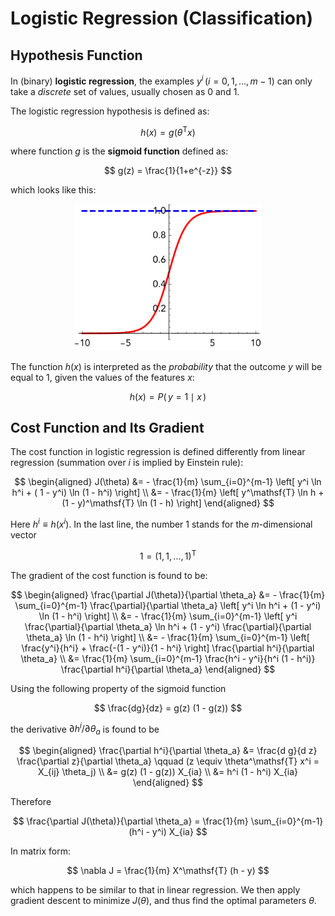 # Logistic Regression (Classification)

## Hypothesis Function

In (binary) **logistic regression**, the examples $y^i \, (i = 0, 1, ..., m-1)$ can only take a *discrete* set of values, usually chosen as 0 and 1.

The logistic regression hypothesis is defined as:

$$ h(x) = g(\theta^\mathsf{T} x)$$

where function $g$ is the **sigmoid function** defined as: 

$$
g(z) = \frac{1}{1+e^{-z}}
$$

which looks like this:

<center>
<img src="Figures/sigmoid.svg" alt="sigmoid function" width="300px">
</center>

The function $h(x)$ is interpreted as the *probability* that the outcome $y$ will be equal to 1, given the values of the features $x$:

$$
h(x) = P(\, y = 1 \mid x \,)
$$

## Cost Function and Its Gradient 

The cost function in logistic regression is defined differently from linear regression (summation over $i$ is implied by Einstein rule):

$$
\begin{aligned}
    J(\theta) 
    &= - \frac{1}{m} \sum_{i=0}^{m-1} \left[
        y^i \ln h^i
        + ( 1 - y^i) \ln (1 - h^i) 
    \right]
    \\
    &= - \frac{1}{m} \left[
        y^\mathsf{T} \ln h 
        + (1 - y)^\mathsf{T} \ln (1 - h)
    \right]
\end{aligned}
$$

Here $h^i \equiv h(x^i)$. In the last line, the number 1 stands for the $m$-dimensional vector

$$
1 = (1, 1, ..., 1)^\mathsf{T}
$$

The gradient of the cost function is found to be:

$$ 
\begin{aligned}
    \frac{\partial J(\theta)}{\partial \theta_a} 
    &= - \frac{1}{m} \sum_{i=0}^{m-1}
    \frac{\partial}{\partial \theta_a} \left[
        y^i \ln h^i
        + (1 - y^i) \ln (1 - h^i) 
    \right]
    \\
    &= - \frac{1}{m} \sum_{i=0}^{m-1} \left[
        y^i \frac{\partial}{\partial \theta_a} 
        \ln h^i
        + (1 - y^i) \frac{\partial}{\partial \theta_a} 
        \ln (1 - h^i) 
    \right]
    \\
    &= - \frac{1}{m} \sum_{i=0}^{m-1} \left[
        \frac{y^i}{h^i}
        + \frac{-(1 - y^i)}{1 - h^i}
    \right] \frac{\partial h^i}{\partial \theta_a} 
    \\
    &= \frac{1}{m} \sum_{i=0}^{m-1} 
    \frac{h^i - y^i}{h^i (1 - h^i)}
    \frac{\partial h^i}{\partial \theta_a} 
\end{aligned}
$$

Using the following property of the sigmoid function

$$
\frac{dg}{dz} = g(z) (1 - g(z))
$$

the derivative $\partial h^i / \partial \theta_a$ is found to be

$$
\begin{aligned}
    \frac{\partial h^i}{\partial \theta_a} 
    &= \frac{d g}{d z}
    \frac{\partial z}{\partial \theta_a} 
    \qquad (z \equiv \theta^\mathsf{T} x^i = X_{ij} \theta_j)
    \\
    &= g(z) (1 - g(z)) X_{ia}
    \\
    &= h^i (1 - h^i) X_{ia}
\end{aligned}
$$

Therefore

$$
\frac{\partial J(\theta)}{\partial \theta_a} 
= \frac{1}{m} \sum_{i=0}^{m-1} 
(h^i - y^i) X_{ia}
$$

In matrix form:

$$
\nabla J = \frac{1}{m} X^\mathsf{T} (h - y)
$$

which happens to be similar to that in linear regression. We then apply gradient descent to minimize $J(\theta)$, and thus find the optimal parameters $\theta$.
